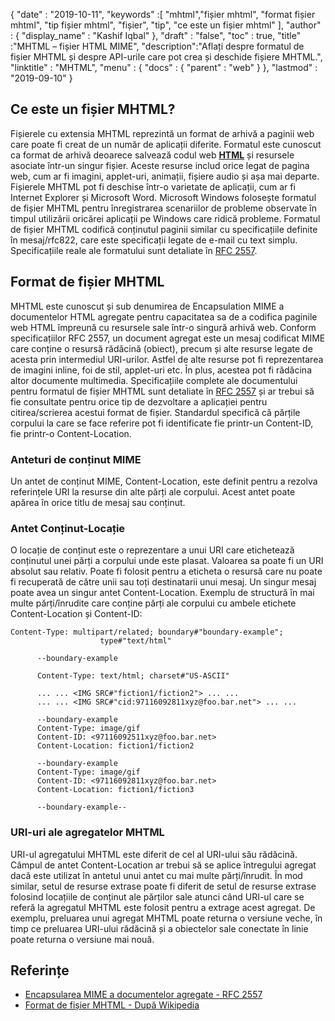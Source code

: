 {
  "date" : "2019-10-11",
  "keywords" :[ "mhtml","fișier mhtml", "format fișier mhtml", "tip fișier mhtml", "fișier", "tip", "ce este un fișier mhtml" ],
  "author" : {
    "display_name" : "Kashif Iqbal"
},
  "draft" : "false",
  "toc" : true,
  "title" :"MHTML – fișier HTML MIME",
  "description":"Aflați despre formatul de fișier MHTML și despre API-urile care pot crea și deschide fișiere MHTML.",
  "linktitle" : "MHTML",
  "menu" : {
    "docs" : {
      "parent" : "web"
}
},
  "lastmod" : "2019-09-10"
}

## Ce este un fișier MHTML?

Fișierele cu extensia MHTML reprezintă un format de arhivă a paginii web care poate fi creat de un număr de aplicații diferite. Formatul este cunoscut ca format de arhivă deoarece salvează codul web **[HTML](/ro/web/html/)** și resursele asociate într-un singur fișier. Aceste resurse includ orice legat de pagina web, cum ar fi imagini, applet-uri, animații, fișiere audio și așa mai departe. Fișierele MHTML pot fi deschise într-o varietate de aplicații, cum ar fi Internet Explorer și Microsoft Word. Microsoft Windows folosește formatul de fișier MHTML pentru înregistrarea scenariilor de probleme observate în timpul utilizării oricărei aplicații pe Windows care ridică probleme. Formatul de fișier MHTML codifică conținutul paginii similar cu specificațiile definite în mesaj/rfc822, care este specificații legate de e-mail cu text simplu. Specificațiile reale ale formatului sunt detaliate în [RFC 2557](https://tools.ietf.org/html/rfc2557).

## Format de fișier MHTML

MHTML este cunoscut și sub denumirea de Encapsulation MIME a documentelor HTML agregate pentru capacitatea sa de a codifica paginile web HTML împreună cu resursele sale într-o singură arhivă web. Conform specificațiilor RFC 2557, un document agregat este un mesaj codificat MIME care conține o resursă rădăcină (obiect), precum și alte resurse legate de acesta prin intermediul URI-urilor. Astfel de alte resurse pot fi reprezentarea de imagini inline, foi de stil, applet-uri etc. În plus, acestea pot fi rădăcina altor documente multimedia. Specificațiile complete ale documentului pentru formatul de fișier MHTML sunt detaliate în [RFC 2557](https://tools.ietf.org/html/rfc2557) și ar trebui să fie consultate pentru orice tip de dezvoltare a aplicației pentru citirea/scrierea acestui format de fișier. Standardul specifică că părțile corpului la care se face referire pot fi identificate fie printr-un Content-ID, fie printr-o Content-Location.

### Anteturi de conținut MIME

Un antet de conținut MIME, Content-Location, este definit pentru a rezolva referințele URI la resurse din alte părți ale corpului. Acest antet poate apărea în orice titlu de mesaj sau conținut.

### Antet Conținut-Locație

O locație de conținut este o reprezentare a unui URI care etichetează conținutul unei părți a corpului unde este plasat. Valoarea sa poate fi un URI absolut sau relativ. Poate fi folosit pentru a eticheta o resursă care nu poate fi recuperată de către unii sau toți destinatarii unui mesaj. Un singur mesaj poate avea un singur antet Content-Location. Exemplu de structură în mai multe părți/înrudite care conține părți ale corpului cu ambele etichete Content-Location și Content-ID:

```
Content-Type: multipart/related; boundary#"boundary-example";
                    type#"text/html"

      --boundary-example

      Content-Type: text/html; charset#"US-ASCII"

      ... ... <IMG SRC#"fiction1/fiction2"> ... ...
      ... ... <IMG SRC#"cid:97116092811xyz@foo.bar.net"> ... ...

      --boundary-example
      Content-Type: image/gif
      Content-ID: <97116092511xyz@foo.bar.net>
      Content-Location: fiction1/fiction2

      --boundary-example
      Content-Type: image/gif
      Content-ID: <97116092811xyz@foo.bar.net>
      Content-Location: fiction1/fiction3

      --boundary-example--
```

### URI-uri ale agregatelor MHTML

URI-ul agregatului MHTML este diferit de cel al URI-ului său rădăcină. Câmpul de antet Content-Location ar trebui să se aplice întregului agregat dacă este utilizat în antetul unui antet cu mai multe părți/înrudit. În mod similar, setul de resurse extrase poate fi diferit de setul de resurse extrase folosind locațiile de conținut ale părților sale atunci când URI-ul care se referă la agregatul MHTML este folosit pentru a extrage acest agregat. De exemplu, preluarea unui agregat MHTML poate returna o versiune veche, în timp ce preluarea URI-ului rădăcină și a obiectelor sale conectate în linie poate returna o versiune mai nouă.

## Referințe

* [Encapsularea MIME a documentelor agregate - RFC 2557](https://tools.ietf.org/html/rfc2557)
* [Format de fișier MHTML - După Wikipedia](https://en.wikipedia.org/wiki/MHTML)


